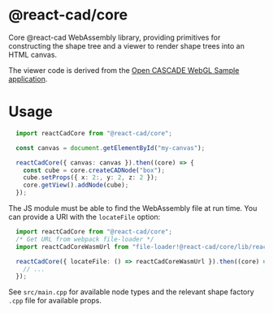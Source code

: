 # @react-cad/core

Core @react-cad WebAssembly library, providing primitives for constructing the shape tree and a viewer to render shape trees into an HTML canvas.

The viewer code is derived from the [Open CASCADE WebGL Sample application](https://dev.opencascade.org/doc/overview/html/occt_samples_webgl.html).

# Usage

```typescript
  import reactCadCore from "@react-cad/core";

  const canvas = document.getElementById("my-canvas");

  reactCadCore({ canvas: canvas }).then((core) => {
    const cube = core.createCADNode("box");
    cube.setProps({ x: 2:, y: 2, z: 2 });
    core.getView().addNode(cube);
  });
```

The JS module must be able to find the WebAssembly file at run time. You can provide a URI with the `locateFile` option:

```typescript
  import reactCadCore from "@react-cad/core";
  /* Get URL from webpack file-loader */
  import reactCadCoreWasmUrl from "file-loader!@react-cad/core/lib/react-cad-core.wasm";

  reactCadCore({ locateFile: () => reactCadCoreWasmUrl }).then((core) => {
    // ...
  });
```

See `src/main.cpp` for available node types and the relevant shape factory `.cpp` file for available props.
